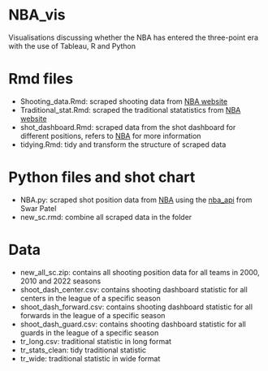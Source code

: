 # NBA_vis
Visualisations discussing whether the NBA has entered the three-point era with the use of Tableau, R and Python 

# Rmd files 
- Shooting_data.Rmd: scraped shooting data from [NBA website](https://www.nba.com/stats/players/shooting)
- Traditional_stat.Rmd: scraped the traditional statatistics from [NBA website](https://www.nba.com/stats/players/traditional?sort=PTS&dir=-1)
- shot_dashboard.Rmd: scraped data from the shot dashboard for different positions, refers to [NBA](https://www.nba.com/stats/players/shots-general) for more information
- tidying.Rmd: tidy and transform the structure of scraped data 

# Python files and shot chart 
- NBA.py: scraped shot position data from [NBA](www.nba.com) using the [nba_api](https://github.com/swar/nba_api) from Swar Patel
- new_sc.rmd: combine all scraped data in the folder

# Data
- new_all_sc.zip: contains all shooting position data for all teams in 2000, 2010 and 2022 seasons 
- shoot_dash_center.csv: contains shooting dashboard statistic for all centers in the league of a specific season 
- shoot_dash_forward.csv: contains shooting dashboard statistic for all forwards in the league of a specific season 
- shoot_dash_guard.csv: contains shooting dashboard statistic for all guards in the league of a specific season 
- tr_long.csv: traditional statistic in long format 
- tr_stats_clean: tidy traditional statistic 
- tr_wide: traditional statistic in wide format 
